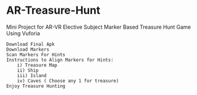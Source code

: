 # AR-Treasure-Hunt
Mini Project for AR-VR Elective Subject
Marker Based Treasure Hunt Game Using Vuforia

	Download Final Apk 
	Download Markers 
	Scan Markers For Hints
	Instructions to Align Markers for Hints:
		i) Treasure Map
		ii) Ship
		iii) Island
		iv) Caves ( Choose any 1 for treasure)
	Enjoy Treasure Hunting
